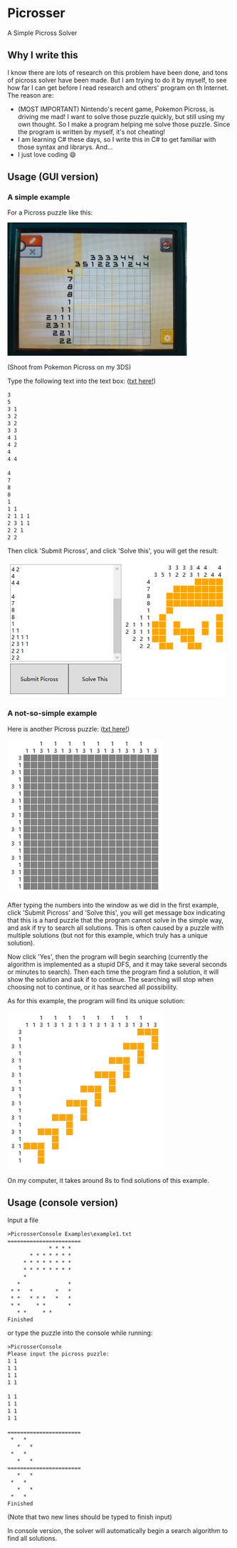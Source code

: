 # Picrosser
A Simple Picross Solver

## Why I write this
I know there are lots of research on this problem have been done, and tons of picross solver have been made. But I am trying to do it by myself, to see how far I can get before I read research and others' program on th Internet. The reason are:
 - (MOST IMPORTANT) Nintendo's recent game, Pokemon Picross, is driving me mad! I want to solve those puzzle quickly, but still using my own thought. So I make a program helping me solve those puzzle. Since the program is written by myself, it's not cheating!
 - I am learning C# these days, so I write this in C# to get familiar with those syntax and librarys. And...
 - I just love coding :smile:


## Usage (GUI version)

### A simple example
For a Picross puzzle like this:

![Example1](Examples/example1.jpg)

(Shoot from Pokemon Picross on my 3DS)

Type the following text into the text box: ([txt here!](Examples/example1.txt))
```
3
5
3 1
3 2
3 2
3 3
4 1
4 2
4
4 4

4
7
8
8
1
1 1
2 1 1 1
2 3 1 1
2 2 1
2 2
```

Then click 'Submit Picross', and click 'Solve this', you will get the result:

![ScreenShotExample1Result](Examples/example1_result.png)

### A not-so-simple example
Here is another Picross puzzle: ([txt here!](Examples/example2.txt))

![Example2](Examples/example2.png)

After typing the numbers into the window as we did in the first example, 
click 'Submit Picross' and 'Solve this', you will get message box indicating that
this is a hard puzzle that the program cannot solve in the simple way, 
and ask if try to search all solutions. This is often caused by a puzzle with multiple solutions (but not for this example, which truly has a unique solution). 

Now click 'Yes', then the program will begin searching (currently the algorithm is implemented as a stupid DFS, and it may take several seconds or minutes to search). Then each time the program find a solution, it will show the solution and ask if to continue. The searching will stop when choosing not to continue, or it has searched all possibility. 

As for this example, the program will find its unique solution:

![ScreenShotExample2Result](Examples/example2_result.png)

On my computer, it takes around 8s to find solutions of this example.

## Usage (console version)
Input a file

```
>PicrosserConsole Examples\example1.txt
=======================
             * * * *
       * * * * * * *
     * * * * * * * *
     * * * * * * * *
     *
   *               *
 * *   *       *   *
 * *   * * *   *   *
 * *     * *       *
   * *     * *
Finished
```
or type the puzzle into the console while running:
```
>PicrosserConsole
Please input the picross puzzle:
1 1
1 1
1 1
1 1

1 1
1 1
1 1
1 1

=======================
 *   *
   *   *
 *   *
   *   *
=======================
   *   *
 *   *
   *   *
 *   *
Finished
```
(Note that two new lines should be typed to finish input)

In console version, the solver will automatically begin a search algorithm to find all solutions.

